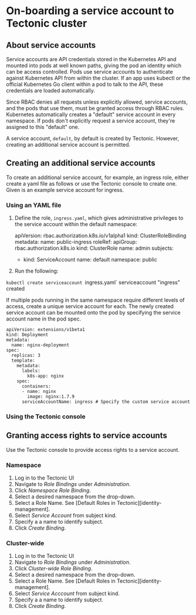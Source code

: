 # On-boarding a service account to Tectonic cluster

## About service accounts

Service accounts are API credentials stored in the Kubernetes API and mounted into pods at well known paths, giving the pod an identity which can be access controlled. Pods use service accounts to authenticate against Kubernetes API from within the cluster. If an app uses kubectl or the official Kubernetes Go client within a pod to talk to the API, these credentials are loaded automatically.

Since RBAC denies all requests unless explicitly allowed, service accounts, and the pods that use them, must be granted access through RBAC rules.
Kubernetes automatically creates a "default" service account in every namespace. If pods don't explicitly request a service account, they're assigned to this "default" one.

A service account, `default`, by default is created by Tectonic. However, creating an additional service account is permitted.

## Creating an additional service accounts

To create an additional service account, for example, an ingress role, either create a yaml file as follows or use the Tectonic console to create one. Given is an example service account for ingress.

### Using an YAML file

1. Define the role, `ingress.yaml`, which gives administrative privileges to the service account within the default namespace:


      apiVersion: rbac.authorization.k8s.io/v1alpha1
      kind: ClusterRoleBinding
      metadata:
        name: public-ingress
      roleRef:
        apiGroup: rbac.authorization.k8s.io
        kind: ClusterRole
        name: admin
      subjects:
      - kind: ServiceAccount
        name: default
        namespace: public

2. Run the following:

  `kubectl create serviceaccount `ingress.yaml`
   serviceaccount "ingress" created

If multiple pods running in the same namespace require different levels of access, create a unique service account for each. The newly created service account can be mounted onto the pod by specifying the service account name in the pod spec.

    apiVersion: extensions/v1beta1
    kind: Deployment
    metadata:
      name: nginx-deployment
    spec:
      replicas: 3
      template:
        metadata:
          labels:
            k8s-app: nginx
        spec:
          containers:
          - name: nginx
            image: nginx:1.7.9
          serviceAccountName: ingress # Specify the custom service account

### Using the Tectonic console

## Granting access rights to service accounts

Use the Tectonic console to provide access rights to a service account.

### Namespace

1. Log in to the Tectonic UI
2. Navigate to *Role Bindings* under *Administration*.
3. Click *Namespace Role Binding*.
4. Select a desired namespace from the drop-down.
5. Select a Role Name.
   See [Default Roles in Tectonic][identity-management].
6. Select *Service Account* from subject kind.
7. Specify a a name to identify subject.
8. Click *Create Binding*.


### Cluster-wide

1. Log in to the Tectonic UI
2. Navigate to *Role Bindings* under *Administration*.
3. Click *Cluster-wide Role Binding*.
4. Select a desired namespace from the drop-down.
5. Select a Role Name.
   See [Default Roles in Tectonic][identity-management].
6. Select *Service Acccount* from subject kind.
7. Specify a a name to identify subject.
8. Click *Create Binding*.
